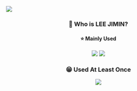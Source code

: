 <img src="https://capsule-render.vercel.app/api?type=wave&color=auto&height=300&section=header&text=Jimin's%20Github&fontSize=90" />


<div align="center">
  
  ### 💜 Who is LEE JIMIN?
<!--   출생, 학교, 좋아하는 것, 취미, 잘하는 것 등등  -->
 
  <!-- <a href="https://velog.io/@e_jim" target="_blank"><img src="https://img.shields.io/badge/python-#3776AB?style=flat-square&logo=Python&logoColor=white"/></a> -->

  #### ⭐️ Mainly Used 
  <img src="https://img.shields.io/badge/Python-white?style=flat&logo=Python&logoColor=3776AB"/> <!-- Python badge -->
  <img src="https://img.shields.io/badge/Java-007396?style=flat&logo=OpenJDK&logoColor=white"/> <!-- Java badge -->
  
  ### 😁 Used At Least Once
  <img src="https://img.shields.io/badge/C++-EF5C55?style=flat&logo=cplusplus&logoColor=white"/> <!-- c++ badge -->

</div>










<!--
**dlwlals1289/dlwlals1289** is a ✨ _special_ ✨ repository because its `README.md` (this file) appears on your GitHub profile.

Here are some ideas to get you started:

- 🔭 I’m currently working on ...
- 🌱 I’m currently learning ...
- 👯 I’m looking to collaborate on ...
- 🤔 I’m looking for help with ...
- 💬 Ask me about ...
- 📫 How to reach me: ...
- 😄 Pronouns: ...
- ⚡ Fun fact: ...
-->
